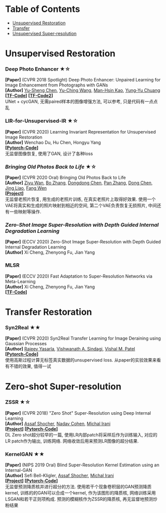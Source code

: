 # Table of Contents
- [Unsupervised Restoration](#unsupervised-restoration)
- [Transfer](#transfer-restoration)
- [Unsupervised Super-resolution](#unsupervised-super-resolution)



# Unsupervised Restoration
### Deep Photo Enhancer ★☆
**[Paper]** (CVPR 2018 Spotlight) Deep Photo Enhancer: Unpaired Learning for Image Enhancement from Photographs with GANs <Br>
**[Author]** [Yu-Sheng Chen](https://www.cmlab.csie.ntu.edu.tw/~nothinglo/), [Yu-Ching Wang](https://www.cmlab.csie.ntu.edu.tw/~urchinwang/), [Man-Hsin Kao](https://www.cmlab.csie.ntu.edu.tw/~cindy0711/), [Yung-Yu Chuang](https://www.csie.ntu.edu.tw/~cyy/) <Br>
**[[TF-Code](https://github.com/nothinglo/Deep-Photo-Enhancer)]** **[[TF-Code2](https://github.com/pnbao/deep-photo-enhance)]**<Br>
UNet + cycGAN, 无需paired样本的图像增强方法, 可以参考, 只是代码有一点点乱


### LIR-for-Unsupervised-IR ★☆
**[Paper]** (CVPR 2020) Learning Invariant Representation for Unsupervised Image Restoration <Br>
**[Author]** Wenchao Du, Hu Chen, Hongyu Yang  <Br>
**[[Pytorch-Code](https://github.com/Wenchao-Du/LIR-for-Unsupervised-IR)]** <Br>
无监督图像恢复, 使用了GAN, 设计了各种loss
  
  
### *Bringing Old Photos Back to Life* ★☆
**[Paper]** (CVPR 2020 Oral) Bringing Old Photos Back to Life <Br>
**[Author]** [Ziyu Wan](http://raywzy.com/), [Bo Zhang](https://www.microsoft.com/en-us/research/people/zhanbo/), [Dongdong Chen](http://www.dongdongchen.bid/), [Pan Zhang](https://panzhang0212.github.io/), [Dong Chen](https://www.microsoft.com/en-us/research/people/doch/), [Jing Liao](https://liaojing.github.io/html/), [Fang Wen](https://www.microsoft.com/en-us/research/people/fangwen/)  <Br>
**[[Project](http://raywzy.com/Old_Photo/)]** <Br>
无监督老照片恢复, 用生成的老照片训练, 在真实老照片上取得好效果. 使用一个VAE将真实和生成的照片映射到相近的空间, 第二个VAE负责恢复无损照片, 中间还有一些映射等操作. 
 
 ### *Zero-Shot Image Super-Resolution with Depth Guided Internal Degradation Learning*
**[Paper]** (ECCV 2020) Zero-Shot Image Super-Resolution with Depth Guided Internal Degradation Learning <Br>
**[Author]** Xi Cheng, Zhenyong Fu, Jian Yang <Br>

### MLSR
**[Paper]** (ECCV 2020) Fast Adaptation to Super-Resolution Networks via Meta-Learning <Br>
**[Author]** Xi Cheng, Zhenyong Fu, Jian Yang <Br>
**[[TF-Code](https://github.com/parkseobin/MLSR)]** <Br>
  
  
 # Transfer Restoration
### Syn2Real ★★
**[Paper]**  (CVPR 2020) Syn2Real Transfer Learning for Image Deraining using Gaussian Processes<Br>
**[Author]** [Rajeev Yasarla](https://sites.google.com/view/rajeevyasarla/home), [Vishwanath A. Sindagi](https://www.vishwanathsindagi.com/), [Vishal M. Patel](https://engineering.jhu.edu/ece/faculty/vishal-m-patel/) <Br>
**[[Pytorch-Code](https://github.com/rajeevyasarla/Syn2Real)]**<Br>
使用高斯过程计算无标签真实数据的unsupervised loss. 从paper的实验效果来看有不错的效果, 值得一试
  
  
# Zero-shot Super-resolution
### ZSSR ★☆
**[Paper]**  (CVPR 2018) "Zero Shot" Super-Resolution using Deep Internal Learning <Br>
**[Author]** [Assaf Shocher](http://www.wisdom.weizmann.ac.il/~/assafsho/), [Nadav Cohen](http://www.cohennadav.com/), [Michal Irani](https://www.weizmann.ac.il/math/irani/) <Br>
**[[Project](http://www.wisdom.weizmann.ac.il/~vision/zssr/)]** **[[Pytorch-Code](https://github.com/assafshocher/ZSSR)]**  <Br>
DL Zero shot超分较早的一篇, 使用LR内部patch将采样后作为训练输入, 对应的LR patch作为输出, 训练网络. 网络收敛后用来预测LR图像的超分结果.
  
### KernelGAN ★★
**[Paper]**  (NIPS 2019 Oral) Blind Super-Resolution Kernel Estimation using an Internal-GAN <Br>
**[Author]** Sefi Bell-Kligler, [Assaf Shocher](http://www.wisdom.weizmann.ac.il/~/assafsho/), [Michal Irani](https://www.weizmann.ac.il/math/irani/) <Br>
**[[Project](http://www.wisdom.weizmann.ac.il/~vision/kernelgan/)]** **[[Pytorch-Code](https://github.com/sefibk/KernelGAN)]**  <Br>
无监督预测降质核并进行超分的方法. 使用若干个现象卷积层的GAN预测降质kernel, 训练的的GAN可以合成一个kernel, 作为该图形的降质核, 网络训练采用LSGAN和若干正则项构成. 预测的模糊核作为ZSSR的降质核, 再无监督地预测炒粉结果
